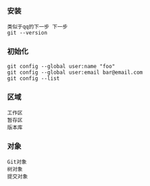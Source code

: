 ### 安装
	类似于qq的下一步 下一步
	git --version

### 初始化
	git config --global user:name "foo"
	git config --global user:email bar@email.com
	git config --list

### 区域
	工作区
	暂存区
	版本库

### 对象
	Git对象
	树对象
	提交对象